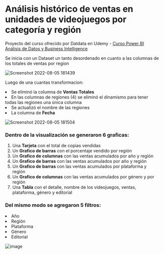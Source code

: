 # Análisis histórico de ventas en unidades de videojuegos por categoría y región


Proyecto del curso ofrecido por Datdata en Udemy - [Curso Power BI Análisis de Datos y Business Intelligence](https://www.udemy.com/course/power-bi-analisis-datos-business-intelligence/)


Se inicia con un Dataset un tanto desordenado en cuanto a las columnas de los totales de ventas por region

![Screenshot 2022-08-05 181439](https://user-images.githubusercontent.com/78714438/183210524-a6b04603-997f-4b2c-9b63-6097d94b4691.png)

Luego de una cuantas transformacion:

<li>Se eliminó la columna de <strong>Ventas Totales</strong></li>
<li>En las columnas de regiones (4) se eliminó el dinamismo para tener todas las regiones una única columna</li>
<li>Se actualizó el nombre de las regiones</li>
<li>La columna de <strong>Fecha</strong></ se cambió el tipo a Texto para que sean una variable categórica</li>


![Screenshot 2022-08-05 181504](https://user-images.githubusercontent.com/78714438/183212534-434cb932-fa54-4407-adb1-99f8ff6d86a7.png)

### Dentro de la visualización se generaron 6 graficas:

<ol>
<li>Una <strong> Tarjeta</strong> con el total de copias vendidas</li>
<li>Un <strong> Grafico de barras</strong> con el porcentaje vendido por región</li>
<li>Un <strong> Grafico de columnas</strong> con las ventas acumulados por año y región</li>
<li>Un <strong> Grafico de barras</strong> con las ventas acumulados por año y región</li>
<li>Un <strong> Grafico de barras </strong> con las ventas acumulados por plataforma y región</li>
<li>Un <strong> Grafico de columnas</strong> con las ventas acumulados por género y por región</li>
<li>Una <strong> Tabla</strong> con el detalle, nombre de los videojuegos, ventas, plataforma, género y editorial </li>
</ol>

 ### Del mismo modo se agregaron 5 filtros:
 
<li>Año </li>
<li>Región</li>
<li>Plataforma</li>
<li>Género</li>
<li>Editorial</li>


![image](https://user-images.githubusercontent.com/78714438/183216451-1a34d931-5b35-447a-9a4a-2f6d856c3191.png)
